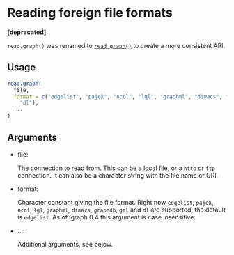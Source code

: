 # Reading foreign file formats

**\[deprecated\]**

`read.graph()` was renamed to
[`read_graph()`](https://r.igraph.org/reference/read_graph.md) to create
a more consistent API.

## Usage

``` r
read.graph(
  file,
  format = c("edgelist", "pajek", "ncol", "lgl", "graphml", "dimacs", "graphdb", "gml",
    "dl"),
  ...
)
```

## Arguments

- file:

  The connection to read from. This can be a local file, or a `http` or
  `ftp` connection. It can also be a character string with the file name
  or URI.

- format:

  Character constant giving the file format. Right now `edgelist`,
  `pajek`, `ncol`, `lgl`, `graphml`, `dimacs`, `graphdb`, `gml` and `dl`
  are supported, the default is `edgelist`. As of igraph 0.4 this
  argument is case insensitive.

- ...:

  Additional arguments, see below.
